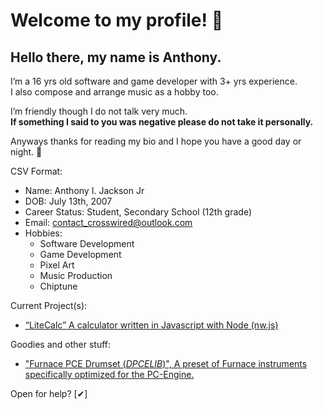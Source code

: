 # Welcome to my profile! 👋
## Hello there, my name is **Anthony**.  
I’m a 16 yrs old software and game developer with 3+ yrs experience.  
I also compose and arrange music as a hobby too.  
  
I’m friendly though I do not talk very much.  
**If something I said to you was negative please do not take it personally.**

Anyways thanks for reading my bio and I hope you have a good day or night. 👋

CSV Format:
* Name: Anthony I. Jackson Jr
* DOB: July 13th, 2007
* Career Status: Student, Secondary School (12th grade)
* Email: contact_crosswired@outlook.com
* Hobbies:
  * Software Development
  * Game Development
  * Pixel Art
  * Music Production
  * Chiptune

Current Project(s):
* [“LiteCalc” A calculator written in Javascript with Node (nw.js)](https://github.com/CrossWired-Git/LiteCalc)  
  
Goodies and other stuff:
* ["Furnace PCE Drumset \(*DPCELIB*\)", A preset of Furnace instruments specifically optimized for the PC-Engine.](https://github.com/CrossWired-Git/Furnace-PCE-Drumset)  
  
Open for help? [✔]
